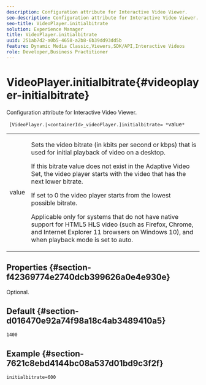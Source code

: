 ```yaml
---
description: Configuration attribute for Interactive Video Viewer.
seo-description: Configuration attribute for Interactive Video Viewer.
seo-title: VideoPlayer.initialbitrate
solution: Experience Manager
title: VideoPlayer.initialbitrate
uuid: 251ab7d2-a0b5-4658-a2b8-6b39dd93dd5b
feature: Dynamic Media Classic,Viewers,SDK/API,Interactive Videos
role: Developer,Business Practitioner
---
```


# VideoPlayer.initialbitrate{#videoplayer-initialbitrate}

Configuration attribute for Interactive Video Viewer.

 ` [VideoPlayer.|<containerId>_videoPlayer.]initialbitrate= *`value`*`

<table id="table_C616483932C2482CA9794DDD7313FD7C"> 
 <tbody> 
  <tr> 
   <td colname="col1"> <p> <span class="codeph"> value</span> </p> </td> 
   <td colname="col2"> <p> Sets the video bitrate (in kbits per second or kbps) that is used for initial playback of video on a desktop. </p> <p>If this bitrate value does not exist in the Adaptive Video Set, the video player starts with the video that has the next lower bitrate. </p> <p>If set to <span class="codeph"> 0</span> the video player starts from the lowest possible bitrate. </p> <p>Applicable only for systems that do not have native support for HTML5 HLS video (such as Firefox, Chrome, and Internet Explorer 11 browsers on Windows 10), and when playback mode is set to auto. </p> </td> 
  </tr> 
 </tbody> 
</table>

## Properties {#section-f42369774e2740dcb399626a0e4e930e}

Optional.

## Default {#section-d016470e92a74f98a18c4ab3489410a5}

`1400`

## Example {#section-7621c8ebd4144bc08a537d01bd9c3f2f}

```
initialbitrate=600
```

